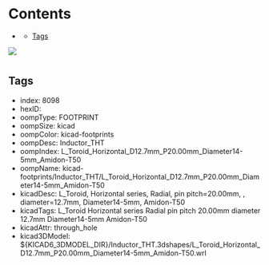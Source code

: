 



Contents
========

* [](#)
	* [Tags](#tags)
  
![][im]
# 

## Tags

- index: 8098
- hexID: 
- oompType: FOOTPRINT
- oompSize: kicad
- oompColor: kicad-footprints
- oompDesc: Inductor_THT
- oompIndex: L_Toroid_Horizontal_D12.7mm_P20.00mm_Diameter14-5mm_Amidon-T50
- oompName: kicad-footprints/Inductor_THT/L_Toroid_Horizontal_D12.7mm_P20.00mm_Diameter14-5mm_Amidon-T50
- kicadDesc: L_Toroid, Horizontal series, Radial, pin pitch=20.00mm, , diameter=12.7mm, Diameter14-5mm, Amidon-T50
- kicadTags: L_Toroid Horizontal series Radial pin pitch 20.00mm  diameter 12.7mm Diameter14-5mm Amidon-T50
- kicadAttr: through_hole
- kicad3DModel: ${KICAD6_3DMODEL_DIR}/Inductor_THT.3dshapes/L_Toroid_Horizontal_D12.7mm_P20.00mm_Diameter14-5mm_Amidon-T50.wrl



[im]: image.png
